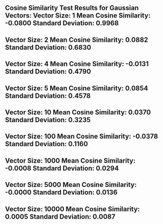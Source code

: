Cosine Similarity Test Results for Gaussian Vectors:
Vector Size: 1
  Mean Cosine Similarity: -0.0800
  Standard Deviation: 0.9968
--------------------
Vector Size: 2
  Mean Cosine Similarity: 0.0882
  Standard Deviation: 0.6830
--------------------
Vector Size: 4
  Mean Cosine Similarity: -0.0131
  Standard Deviation: 0.4790
--------------------
Vector Size: 5
  Mean Cosine Similarity: 0.0854
  Standard Deviation: 0.4578
--------------------
Vector Size: 10
  Mean Cosine Similarity: 0.0370
  Standard Deviation: 0.3235
--------------------
Vector Size: 100
  Mean Cosine Similarity: -0.0378
  Standard Deviation: 0.1160
--------------------
Vector Size: 1000
  Mean Cosine Similarity: -0.0008
  Standard Deviation: 0.0294
--------------------
Vector Size: 5000
  Mean Cosine Similarity: -0.0000
  Standard Deviation: 0.0136
--------------------
Vector Size: 10000
  Mean Cosine Similarity: 0.0005
  Standard Deviation: 0.0087
--------------------
